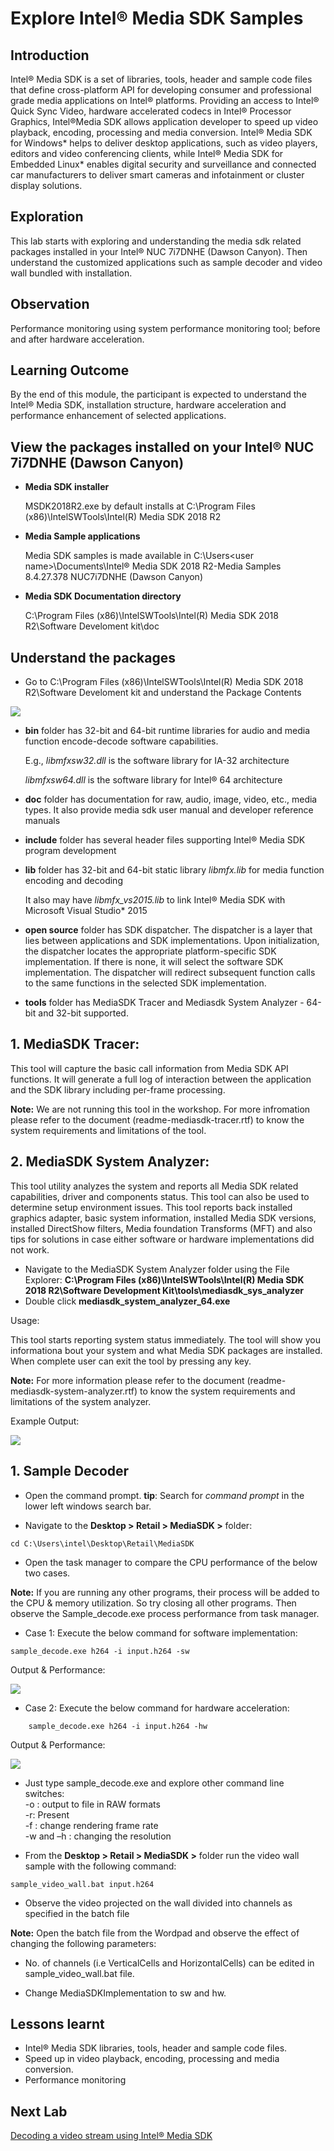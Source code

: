 # Explore Intel® Media SDK Samples
## Introduction

Intel® Media SDK is a set of libraries, tools, header and sample code files that define cross-platform API for developing consumer and professional grade media applications on Intel® platforms. Providing an access to Intel® Quick Sync Video, hardware accelerated codecs in Intel® Processor Graphics, Intel®Media SDK allows application developer to speed up video playback, encoding, processing and media conversion. Intel® Media SDK for Windows* helps to deliver desktop applications, such as video players, editors and video conferencing clients, while Intel® Media SDK for Embedded Linux* enables digital security and surveillance and connected car manufacturers to deliver smart cameras and infotainment or cluster display solutions.

## Exploration

This lab starts with exploring and understanding the media sdk related packages installed in your Intel® NUC 7i7DNHE (Dawson Canyon). Then understand the customized applications such as sample decoder and video wall bundled with installation.

## Observation

Performance monitoring using system performance monitoring tool; before and after hardware acceleration.

## Learning Outcome

By the end of this module, the participant is expected to understand the Intel® Media SDK, installation structure, hardware acceleration and performance enhancement of selected applications.
## View the packages installed on your Intel® NUC 7i7DNHE (Dawson Canyon)

-  **Media SDK installer**

    MSDK2018R2.exe by default installs at C:\Program Files (x86)\IntelSWTools\Intel(R) Media SDK 2018 R2

-  **Media Sample applications**

    Media SDK samples is made available in C:\Users\<user name>\Documents\Intel® Media SDK 2018 R2-Media Samples 8.4.27.378
NUC7i7DNHE (Dawson Canyon)
- **Media SDK Documentation directory**

    C:\Program Files (x86)\IntelSWTools\Intel(R) Media SDK 2018 R2\Software Develoment kit\doc

## Understand the packages

- Go to C:\Program Files (x86)\IntelSWTools\Intel(R) Media SDK 2018 R2\Software Develoment kit and understand the Package Contents

![](images/Packages.JPG)

*   **bin** folder has 32-bit and 64-bit runtime libraries for audio and media function encode-decode software capabilities.

    E.g., _libmfxsw32.dll_ is the software library for IA-32 architecture

    _libmfxsw64.dll_ is the software library for Intel® 64 architecture

*   **doc** folder has documentation for raw, audio, image, video, etc., media types. It also provide media sdk user manual and developer reference manuals

*   **include** folder has several header files supporting Intel® Media SDK program development

*   **lib** folder has 32-bit and 64-bit static library _libmfx.lib_ for media function encoding and decoding

    It also may have _libmfx\_vs2015.lib_ to link Intel® Media SDK with Microsoft Visual Studio* 2015

*   **open source** folder has SDK dispatcher. The dispatcher is a layer that lies between applications and SDK implementations. Upon initialization, the dispatcher locates the appropriate platform-specific SDK implementation. If there is none, it will select the software SDK implementation. The dispatcher will redirect subsequent function calls to the same functions in the selected SDK implementation.

*   **tools** folder has MediaSDK Tracer and Mediasdk System Analyzer - 64-bit and 32-bit supported.

## 1. MediaSDK Tracer:

  This tool will capture the basic call information from Media SDK API functions. It will generate a full log of interaction between the application and the SDK library including per-frame processing.

  **Note:** We are not running this tool in the workshop. For more infromation please refer to the document (readme-mediasdk-tracer.rtf) to know the system requirements and limitations of the tool.

## 2. MediaSDK System Analyzer:

  This tool utility analyzes the system and reports all Media SDK related capabilities, driver and components status. This tool can also be used to determine setup environment issues. This tool reports back installed graphics adapter, basic system information, installed Media SDK versions, installed DirectShow filters, Media foundation Transforms (MFT) and also tips for solutions in case either software or hardware implementations did not work.

  - Navigate to the MediaSDK System Analyzer folder using the File Explorer:
  **C:\Program Files (x86)\IntelSWTools\Intel(R) Media SDK 2018 R2\Software Development Kit\tools\mediasdk_sys_analyzer**
  - Double click **mediasdk_system_analyzer_64.exe**

  Usage:

  This tool starts reporting system status immediately. The tool will show you informationa bout your system and what Media SDK packages are installed. When complete user can exit the tool by pressing any key.

  **Note:** For more information please refer to the document (readme-mediasdk-system-analyzer.rtf) to know the system requirements and limitations of the system analyzer.

  Example Output:

  ![](images/SystemAnalyzer.JPG)
  ## 1. Sample Decoder

  - Open the command prompt. **tip**: Search for *command prompt* in the lower left windows search bar.

  - Navigate to the **Desktop > Retail > MediaSDK >** folder:

  ```
  cd C:\Users\intel\Desktop\Retail\MediaSDK
  ```

  -  Open the task manager to compare the CPU performance of the below two cases.

   **Note:** If you are running any other programs, their process will be added to the CPU & memory utilization. So try closing all other programs. Then observe the Sample_decode.exe process performance from task manager.

-  Case 1: Execute the below command for software implementation:  
```
sample_decode.exe h264 -i input.h264 -sw

 ```

  Output & Performance:

![](images/MSDK_SW.jpg)  


*   Case 2: Execute the below command for hardware acceleration:  
```
    sample_decode.exe h264 -i input.h264 -hw

  ```

Output & Performance:

![](images/MSDK_HW.jpg)  


*   Just type sample_decode.exe and explore other command line switches:  
    \-o : output to file in RAW formats  
    \-r: Present  
    \-f : change rendering frame rate  
    \-w and –h : changing the resolution

*   From the **Desktop > Retail > MediaSDK >** folder run the video wall sample with the following command:


```
sample_video_wall.bat input.h264

```

*   Observe the video projected on the wall divided into channels as specified in the batch file

 **Note:**  Open the batch file from the Wordpad and observe the effect of changing the following parameters:

- No. of channels (i.e VerticalCells and HorizontalCells) can be edited in sample_video_wall.bat file.

- Change MediaSDKImplementation to sw and hw.
## Lessons learnt
*   Intel® Media SDK libraries, tools, header and sample code files.
*   Speed up in video playback, encoding, processing and media conversion.
*   Performance monitoring

## Next Lab
[Decoding a video stream using Intel® Media SDK](media_sdk_decode_windows.md)

